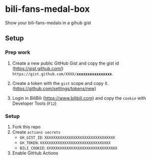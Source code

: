 <h1>bili-fans-medal-box</h1>
Show your bili-fans-medals in a gihub gist

## Setup  
### Prep work
1. Create a new public GitHub Gist and copy the gist id (https://gist.github.com/)  
`https://gist.github.com/XXXX/`**`xxxxxxxxxxxxxxxx`**.

2. Create a token with the `gist` scope and copy it. (https://github.com/settings/tokens/new)  
3. Login in BiliBili (https://www.bilibili.com) and copy the `cookie` with Developer Tools (`F12`)
    
### Setup  
1. Fork this repo
2. Create `actions secrets`
    - `GH_GIST_ID`: `XXXXXXXXXXXXXXXXXXXXXXXXXXXXXXXX`
    - `GH_TOKEN`: `XXXXXXXXXXXXXXXXXXXXXXXXXXXXXXXX`
    - `BILI_COOKIE`: `XXXXXXXXXXXXXXXXXXXXXXXXXXXXXXXX`  
3. Enable GitHub Actions